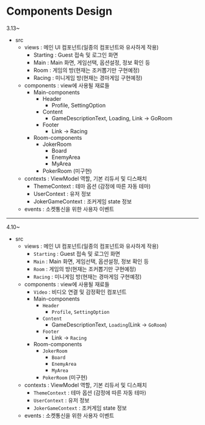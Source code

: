 # Components Design

3.13~
- src
    - views : 메인 UI 컴포넌트(일종의 컴포넌트와 유사하게 작용)
        - Starting : Guest 접속 및 로그인 화면
        - Main : Main 화면, 게임선택, 옵션설정, 정보 확인 등
        - Room : 게임의 방(현재는 조커뽑기만 구현예정)
        - Racing : 미니게임 방(현재는 경마게임 구현예정)
    - components : view에 사용될 재료들
        - Main-components
            - Header
                - Profile, SettingOption
            - Content
                - GameDescriptionText, Loading, Link -> GoRoom
            - Footer
                - Link -> Racing
        - Room-components
            - JokerRoom
                - Board
                - EnemyArea
                - MyArea
            - PokerRoom (미구현)
    - contexts : ViewModel 역할, 기본 리듀서 및 디스패치
        - ThemeContext : 테마 옵션 (감정에 따른 자동 테마)
        - UserContext : 유저 정보
        - JokerGameContext : 조커게임 state 정보
    - events : 소켓통신을 위한 사용자 이벤트

---
4.10~
- src
    - views : 메인 UI 컴포넌트(일종의 컴포넌트와 유사하게 작용)
        - `Starting` : Guest 접속 및 로그인 화면
        - `Main` : Main 화면, 게임선택, 옵션설정, 정보 확인 등
        - `Room` : 게임의 방(현재는 조커뽑기만 구현예정)
        - `Racing` : 미니게임 방(현재는 경마게임 구현예정)
    - components : view에 사용될 재료들
        - `Video` : 비디오 연결 및 감정확인 컴포넌트
        - Main-components
            - `Header`
                - `Profile`, `SettingOption`
            - `Content`
                - GameDescriptionText, `Loading`(Link -> `GoRoom`)
            - `Footer`
                - Link -> `Racing`
        - Room-components
            - `JokerRoom`
                - `Board`
                - `EnemyArea`
                - `MyArea`
            - `PokerRoom` (미구현)
    - contexts : ViewModel 역할, 기본 리듀서 및 디스패치
        - `ThemeContext` : 테마 옵션 (감정에 따른 자동 테마)
        - `UserContext` : 유저 정보
        - `JokerGameContext` : 조커게임 state 정보
    - events : 소켓통신을 위한 사용자 이벤트
